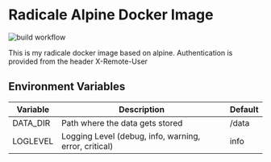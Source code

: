 # Radicale Alpine Docker Image

![build workflow](https://github.com/pheelee/radicale/actions/workflows/deploy-image.yml/badge.svg)


This is my radicale docker image based on alpine.
Authentication is provided from the header X-Remote-User

## Environment Variables

| Variable | Description                     | Default |
|----------|---------------------------------|---------|
| DATA_DIR | Path where the data gets stored | /data   |
| LOGLEVEL | Logging Level (debug, info, warning, error, critical) | info   |